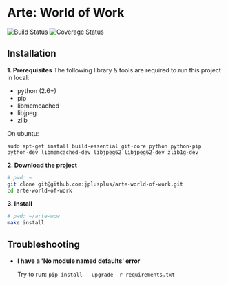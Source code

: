 # Arte: World of Work
[![Build Status](https://travis-ci.org/jplusplus/arte-world-of-work.png?branch=master)](https://travis-ci.org/jplusplus/arte-world-of-work) 
[![Coverage Status](https://coveralls.io/repos/jplusplus/arte-world-of-work/badge.png?branch=master)](https://coveralls.io/r/jplusplus/arte-world-of-work?branch=master) 

## Installation
**1. Prerequisites**
The following library & tools are required to run this project in local:
- python (2.6+)
- pip
- libmemcached
- libjpeg
- zlib

On ubuntu:
```
sudo apt-get install build-essential git-core python python-pip python-dev libmemcached-dev libjpeg62 libjpeg62-dev zlib1g-dev
``` 

**2. Download the project**

```bash
# pwd: ~
git clone git@github.com:jplusplus/arte-world-of-work.git 
cd arte-world-of-work
``` 

**3. Install** 
```bash
# pwd: ~/arte-wow
make install
```

## Troubleshooting 
- **I have a 'No module named defaults' error**
  
  Try to run: `pip install --upgrade -r requirements.txt`
